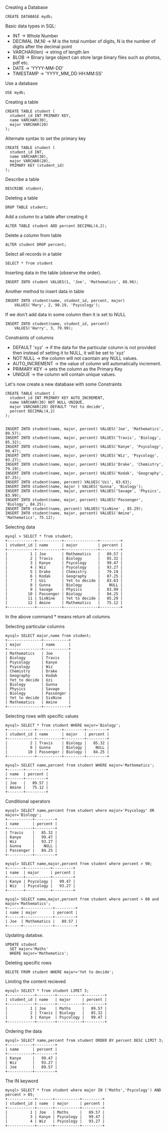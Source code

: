 Creating a Database

```
CREATE DATABASE mydb;
```

Basic data types in SQL: 

  - INT -> Whole Number
  - DECIMAL (M,N) -> M is the total number of digits, N is the number of digits after the decimal point
  - VARCHAR(len) -> string of length *len*
  - BLOB -> Binary large object can store large binary files such as photos, pdf etc.
  - DATE -> 'YYYY-MM-DD'
  - TIMESTAMP -> 'YYYY_MM_DD HH:MM:SS'

Use a database
```
USE mydb;
```

Creating a table
```
CREATE TABLE student (
  student_id INT PRIMARY KEY,
  name VARCHAR(30),
  major VARCHAR(20)
);
```

Alternate syntax to set the primary key
```
CREATE TABLE student (
  student_id INT,
  name VARCHAR(30),
  major VARCHAR(20),
  PRIMARY KEY (student_id)
);
```

Describe a table
```
DESCRIBE student;
```

Deleting a table 
```
DROP TABLE student;
```

Add a column to a table after creating it
```
ALTER TABLE student ADD percent DECIMAL(4,2);
```

Delete a column from table
```
ALTER student DROP percent;
```

Select all records in a table
```
SELECT * from student
```

Inserting data in the table (observe the order).
```
INSERT INTO student VALUES(1, 'Joe', 'Mathematics', 88.96);
```

Another method to insert data in table
```
INSERT INTO student(name, student_id, percent, major) 
    VALUES('Mary', 2, 90.19, 'Psycology');
```

If we don't add data in some column then it is set to NULL
```
INSERT INTO student(name, student_id, percent) 
    VALUES('Harry', 3, 79.99);
```

Constraints of columns
  - DEFAULT 'xyz' -> if the data for the particular column is not provided then instead of setting it to NULL, it will be set to 'xyz'
  - NOT NULL -> the column will not caontain any NULL values.
  - AUTO_INCREMENT -> the value of column will automatically increment.
  - PRIMARY KEY -> sets the column as the Primary Key
  - UNIQUE -> the column will contain unique values.

Let's now create a new database with some Constraints
```
CREATE TABLE student (
  student_id INT PRIMARY KEY AUTO_INCREMENT,
  name VARCHAR(30) NOT NULL UNIQUE,
  major VARCHAR(20) DEFAULT 'Yet to decide',
  percent DECIMAL(4,2)  
);


INSERT INTO student(name, major, percent) VALUES('Joe', 'Mathematics', 89.57);
INSERT INTO student(name, major, percent) VALUES('Travis', 'Biology', 85.32);
INSERT INTO student(name, major, percent) VALUES('Kanye', 'Psycology', 99.47);
INSERT INTO student(name, major, percent) VALUES('Wiz', 'Psycology', 93.27);
INSERT INTO student(name, major, percent) VALUES('Drake', 'Chemistry', 79.19);
INSERT INTO student(name, major, percent) VALUES('Kodak', 'Geography', 87.25);
INSERT INTO student(name, percent) VALUES('Uzi', 83.63);
INSERT INTO student(name, major ) VALUES('Gunna', 'Biology');
INSERT INTO student(name, major, percent) VALUES('Savage', 'Physics', 83.99);
INSERT INTO student(name, major, percent) VALUES('Passenger', 'Biology', 84.25);
INSERT INTO student(name, percent) VALUES('SixNine' , 85.29);
INSERT INTO student(name, major, percent) VALUES('Amine', 'Mathematics', 75.12);
```

Selecting data
```
mysql > SELECT * from student;
+------------+-----------+---------------+---------+
| student_id | name      | major         | percent |
+------------+-----------+---------------+---------+
|          1 | Joe       | Mathematics   |   89.57 |
|          2 | Travis    | Biology       |   85.32 |
|          3 | Kanye     | Psycology     |   99.47 |
|          4 | Wiz       | Psycology     |   93.27 |
|          5 | Drake     | Chemistry     |   79.19 |
|          6 | Kodak     | Geography     |   87.25 |
|          7 | Uzi       | Yet to decide |   83.63 |
|          8 | Gunna     | Biology       |    NULL |
|          9 | Savage    | Physics       |   83.99 |
|         10 | Passenger | Biology       |   84.25 |
|         11 | SixNine   | Yet to decide |   85.29 |
|         12 | Amine     | Mathematics   |   75.12 |
+------------+-----------+---------------+---------+
```
In the above command * means return all columns

Selecting particular columns
```
mysql> SELECT major,name from student;
+---------------+-----------+
| major         | name      |
+---------------+-----------+
| Mathematics   | Joe       |
| Biology       | Travis    |
| Psycology     | Kanye     |
| Psycology     | Wiz       |
| Chemistry     | Drake     |
| Geography     | Kodak     |
| Yet to decide | Uzi       |
| Biology       | Gunna     |
| Physics       | Savage    |
| Biology       | Passenger |
| Yet to decide | SixNine   |
| Mathematics   | Amine     |
+---------------+-----------+
```

Selecting rows with specific values
```
mysql> SELECT * from student WHERE major='Biology';
+------------+-----------+---------+---------+
| student_id | name      | major   | percent |
+------------+-----------+---------+---------+
|          2 | Travis    | Biology |   85.32 |
|          8 | Gunna     | Biology |    NULL |
|         10 | Passenger | Biology |   84.25 |
+------------+-----------+---------+---------+

mysql> SELECT name,percent from student WHERE major='Mathematics';
+-------+---------+
| name  | percent |
+-------+---------+
| Joe   |   89.57 |
| Amine |   75.12 |
+-------+---------+
```

Conditional operators
```
mysql> SELECT name,percent from student where major='Psycology' OR major='Biology';
+-----------+---------+
| name      | percent |
+-----------+---------+
| Travis    |   85.32 |
| Kanye     |   99.47 |
| Wiz       |   93.27 |
| Gunna     |    NULL |
| Passenger |   84.25 |
+-----------+---------+

mysql> SELECT name,major,percent from student where percent > 90;
+-------+-----------+---------+
| name  | major     | percent |
+-------+-----------+---------+
| Kanye | Psycology |   99.47 |
| Wiz   | Psycology |   93.27 |
+-------+-----------+---------+

mysql> SELECT name,major,percent from student where percent > 80 and major='Mathematics';
+------+-------------+---------+
| name | major       | percent |
+------+-------------+---------+
| Joe  | Mathematics |   89.57 |
+------+-------------+---------+
```

Updating databse.
```
UPDATE student 
  SET major='Maths'
  WHERE major='Mathematics';
```

Deleting specific rows
```
DELETE FROM student WHERE major='Yet to decide';
```

Limiting the content recieved
```
mysql> SELECT * from student LIMIT 3;
+------------+--------+-----------+---------+
| student_id | name   | major     | percent |
+------------+--------+-----------+---------+
|          1 | Joe    | Maths     |   89.57 |
|          2 | Travis | Biology   |   85.32 |
|          3 | Kanye  | Psycology |   99.47 |
+------------+--------+-----------+---------+

```

Ordering the data
```
mysql> SELECT name,percent from student ORDER BY percent DESC LIMIT 3;
+-----------+---------+
| name      | percent |
+-----------+---------+
| Kanye     |   99.47 |
| Wiz       |   93.27 |
| Joe       |   89.57 |
+-----------+---------+
```

The IN keyword
```
mysql> SELECT * from student where major IN ('Maths','Psycology') AND percent > 85;
+------------+-------+-----------+---------+
| student_id | name  | major     | percent |
+------------+-------+-----------+---------+
|          1 | Joe   | Maths     |   89.57 |
|          3 | Kanye | Psycology |   99.47 |
|          4 | Wiz   | Psycology |   93.27 |
+------------+-------+-----------+---------+
```


```
```
```
```
```
```
```
```
```
```
